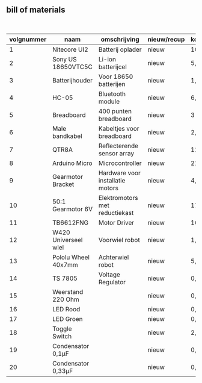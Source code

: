 ## bill of materials
<br />

|volgnummer|naam                |omschrijving                    |nieuw/recup|kostprijs/stuk|aantal|subtotaal        |
|----------|--------------------|--------------------------------|-----------|--------------|------|-----------------|
|         1|Nitecore UI2        |Batterij oplader                |nieuw      |10,95         |1     |10,95            |
|         2|Sony US 18650VTC5C  |Li-ion batterijcel              |nieuw      |5,35          |2     |10,70            |
|         3|Batterijhouder      |Voor 18650 batterijen           |nieuw      |1,59          |1     |1,59             |
|         4|HC-05               |Bluetooth module                |nieuw      |6,50          |1     |6,50             |
|         5|Breadboard          |400 punten breadboard           |nieuw      |3             |1     |3                |
|         6|Male bandkabel      |Kabeltjes voor breadboard       |nieuw      |2,45          |1     |2,45             |
|         7|QTR8A               |Reflecterende sensor array      |nieuw      |11,80         |1     |11,80            |
|         8|Arduino Micro       |Microcontroller                 |nieuw      |21,85         |1     |21,85            |
|         9|Gearmotor Bracket   |Hardware voor installatie motors|nieuw      |4,60          |1     |4,60             |
|        10|50:1 Gearmotor 6V   |Elektromotors met reductiekast  |nieuw      |17,50         |2     |34,10            |
|        11|TB6612FNG           |Motor Driver                    |nieuw      |16,05         |1     |16,05            |
|        12|W420 Universeel wiel|Voorwiel robot                  |nieuw      |1,60          |1     |1,60             |
|        13|Pololu Wheel 40x7mm |Achterwiel robot                |nieuw      |5,15          |2     |5,15             |
|        14|TS 7805             |Voltage Regulator               |nieuw      |0,85          |1     |0,85             |
|        15|Weerstand 220 Ohm   |                                |nieuw      |0,43          |1     |0,86             |
|        16|LED Rood            |                                |nieuw      |0,66          |1     |0,66             |
|        17|LED Groen           |                                |nieuw      |0,66          |1     |0,66             |
|        18|Toggle Switch       |                                |nieuw      |2,30          |2     |4,60             |
|        19|Condensator 0,1µF   |                                |nieuw      |0,39          |1     |1,39             |
|        20|Condensator 0,33µF  |                                |nieuw      |0,89          |1     |0,89             |

